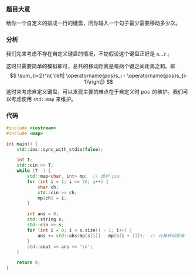 ### 题目大意

给你一个自定义的排成一行的键盘，问你输入一个句子最少需要移动多少次。

### 分析

我们先来考虑不存在自定义键盘的情况，不妨假设这个键盘正好是 $\texttt{a}\dots\texttt{z}$ 。

这时只需要简单的模拟即可，总共的移动距离是每两个键之间距离之和。即
$$
\sum_{i=2}^n{ \left| \operatorname{pos}s_i - \operatorname{pos}s_{i-1}\right|}
$$
这时来考虑自定义键盘，可以发现主要的难点在于自定义时 $\operatorname{pos}$ 的维护。我们可以考虑使用 `std::map` 来维护。

### 代码

```cpp
#include <iostream>
#include <map>

int main() {
    std::ios::sync_with_stdio(false);

    int T;
    std::cin >> T;
    while (T--) {
        std::map<char, int> mp;  // 维护 pos
        for (int i = 1; i <= 26; i++) {
            char ch;
            std::cin >> ch;
            mp[ch] = i;
        }

        int ans = 0;
        std::string s;
        std::cin >> s;
        for (int i = 0; i < s.size() - 1; i++) {
            ans += std::abs(mp[s[i]] - mp[s[i + 1]]);  // 计算移动距离
        }
        std::cout << ans << '\n';
    }

    return 0;
}
```

